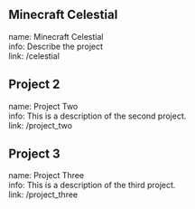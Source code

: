 ## Minecraft Celestial
name: Minecraft Celestial  
info: Describe the project  
link: /celestial  

## Project 2
name: Project Two  
info: This is a description of the second project.  
link: /project_two  

## Project 3
name: Project Three  
info: This is a description of the third project.  
link: /project_three  
